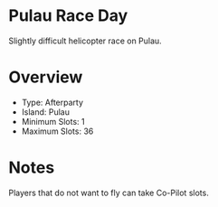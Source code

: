 # Pulau Race Day

Slightly difficult helicopter race on Pulau.

# Overview
- Type: Afterparty
- Island: Pulau
- Minimum Slots: 1
- Maximum Slots: 36

# Notes
Players that do not want to fly can take Co-Pilot slots.
